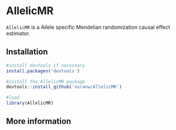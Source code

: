 # AllelicMR

`AllelicMR` is a Allele specific Mendelian randomization causal effect estimator.

## Installation
```R
#install devtools if necessary
install.packages('devtools')

#install the AllelicMR package
devtools::install_github('xuranw/AllelicMR')

#load
library(AllelicMR)
```

## More information
